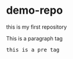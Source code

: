 # demo-repo
this is my first repository <br>
<p>This is a paragraph tag</p>
<pre>this is a pre tag </pre>
